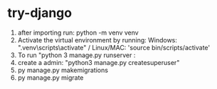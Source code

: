 # try-django



1. after importing run: python -m venv venv 
2. Activate the virtual environment by running:  Windows:  ".venv\scripts\activate" / Linux/MAC: 'source bin/scripts/activate'
3. To run "python 3 manage.py runserver <ipaddr>:<port>
4. create a admin: "python3 manage.py createsuperuser"
5. py manage.py makemigrations 
6. py manage.py migrate
